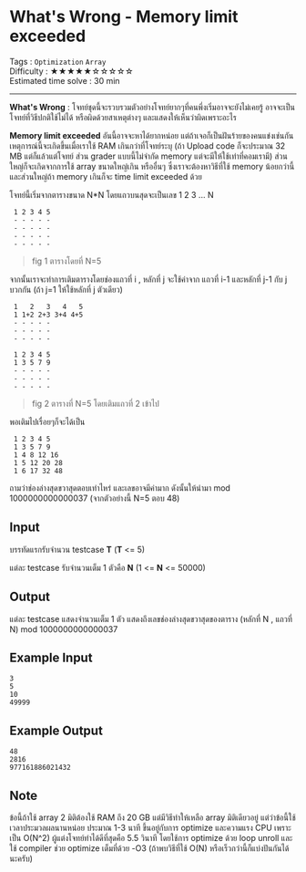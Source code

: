 What's Wrong - Memory limit exceeded
====================
Tags : `Optimization` `Array`<br>
Difficulty : &#9733;&#9733;&#9733;&#9733;&#9733;&#9734;&#9734;&#9734;&#9734;&#9734;<br>
Estimated time solve : 30 min<br>

- - -

**What's Wrong** : โจทย์ชุดนี้จะรวบรวมตัวอย่างโจทย์ยากๆที่คนพึ่งเริ่มอาจจะยังไม่เคยรู้ อาจจะเป็นโจทย์ที่วิธีปกติใช้ไม่ได้ หรือผิดด้วยสาเหตุต่างๆ และแสดงให้เห็นว่าผิดเพราะอะไร

**Memory limit exceeded** อันนี้อาจจะหาได้ยากหน่อย แต่ถ้าเจอก็เป็นฝันร้ายของคนแข่งเช่นกัน เหตุการณ์นี้จะเกิดขึ้นเมื่อเราใช้ RAM เกินกว่าที่โจทย์ระบุ (ถ้า Upload code ก็จะประมาณ 32 MB แต่ก็แล้วแต่โจทย์ ส่วน grader แบบนี้ไม่จำกัด memory แต่จะมีให้ใช้เท่าที่คอมเรามี) ส่วนใหญ่ก็จะเกิดจากการใช้ array ขนาดใหญ่เกิน หรืออื่นๆ ซึ่งเราจะต้องหาวิธีที่ใช้ memory น้อยกว่านี้ และส่วนใหญ่ถ้า memory เกินก็จะ time limit exceeded ด้วย

โจทย์นี้เริ่มจากตารางขนาด N*N โดยแถวบนสุดจะเป็นเลข 1 2 3 ... N
```
 1 2 3 4 5
 - - - - -
 - - - - -
 - - - - -
 - - - - -
```
> fig 1 ตารางโดยที่ N=5

จากนั้นเราจะทำการเติมตารางโดยช่องแถวที่ i , หลักที่ j จะใช้ค่าจาก แถวที่ i-1 และหลักที่ j-1 กับ j บวกกัน (ถ้า j=1 ให้ใช้หลักที่ j ตัวเดียว)

```
 1   2   3   4   5
 1 1+2 2+3 3+4 4+5
 - - - - -
 - - - - -
 - - - - -
 
 1 2 3 4 5
 1 3 5 7 9
 - - - - -
 - - - - -
 - - - - -
```
> fig 2 ตารางที่ N=5 โดยเติมแถวที่ 2 เข้าไป

พอเติมไปเรื่อยๆก็จะได้เป็น
```
 1 2 3 4 5
 1 3 5 7 9
 1 4 8 12 16
 1 5 12 20 28
 1 6 17 32 48
```

ถามว่าช่องล่างสุดขวาสุดตอบเท่าไหร่ และเลขอาจมีค่ามาก ดังนั้นให้นำมา mod 1000000000000037 (จากตัวอย่างนี้ N=5 ตอบ 48) 

Input
-----
บรรทัดแรกรับจำนวน testcase **T** (**T** <= 5)

แต่ละ testcase รับจำนวนเต็ม 1 ตัวคือ **N** (1 <= **N** <= 50000)

Output
------
แต่ละ testcase แสดงจำนวนเต็ม 1 ตัว แสดงถึงเลขช่องล่างสุดขวาสุดของตาราง (หลักที่ N , แถวที่ N) mod 1000000000000037

Example Input
-------
```
3
5
10
49999
```

Example Output
-------------
```
48
2816
977161886021432
```

Note
--------
ข้อนี้ถ้าใช้ array 2 มิติต้องใช้ RAM ถึง 20 GB แต่มีวิธีทำให้เหลือ array มิติเดียวอยู่ แต่ว่าข้อนี้ใช้เวลาประมวลผลนานหน่อย ประมาณ 1-3 นาที ขึ้นอยู่กับการ optimize และความแรง CPU เพราะเป็น O(N^2) ผู้แต่งโจทย์ทำได้ดีที่สุดคือ 5.5 วินาที โดยใช้การ optimize ด้วย loop unroll และใช้ compiler ช่วย optimize เต็มที่ด้วย -O3 (ถ้าพบวิธีที่ใช้ O(N) หรือเร็วกว่านี้ก็แบ่งปันกันได้นะครับ)